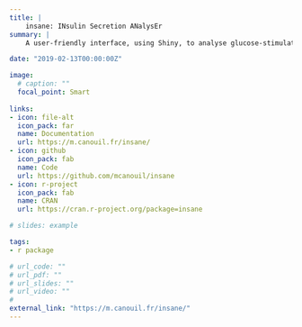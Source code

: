 ```yaml
---
title: |
    insane: INsulin Secretion ANalysEr
summary: |
    A user-friendly interface, using Shiny, to analyse glucose-stimulated insulin secretion (GSIS) assays in pancreatic beta cells or islets.

date: "2019-02-13T00:00:00Z"

image:
  # caption: ""
  focal_point: Smart
  
links:
- icon: file-alt
  icon_pack: far
  name: Documentation
  url: https://m.canouil.fr/insane/
- icon: github
  icon_pack: fab
  name: Code
  url: https://github.com/mcanouil/insane
- icon: r-project
  icon_pack: fab
  name: CRAN
  url: https://cran.r-project.org/package=insane

# slides: example

tags:
- r package

# url_code: ""
# url_pdf: ""
# url_slides: ""
# url_video: ""
# 
external_link: "https://m.canouil.fr/insane/"
---
```



